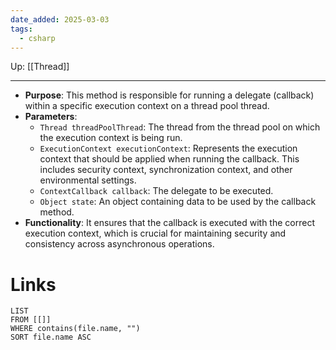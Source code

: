 ```yaml
---
date_added: 2025-03-03
tags:
  - csharp
---
```

Up: [[Thread]]
___
 - **Purpose**: This method is responsible for running a delegate (callback) within a specific execution context on a thread pool thread.
- **Parameters**:
    - `Thread threadPoolThread`: The thread from the thread pool on which the execution context is being run.
    - `ExecutionContext executionContext`: Represents the execution context that should be applied when running the callback. This includes security context, synchronization context, and other environmental settings.
    - `ContextCallback callback`: The delegate to be executed.
    - `Object state`: An object containing data to be used by the callback method.
- **Functionality**: It ensures that the callback is executed with the correct execution context, which is crucial for maintaining security and consistency across asynchronous operations.
# Links
```dataview
LIST
FROM [[]]
WHERE contains(file.name, "")
SORT file.name ASC
```
